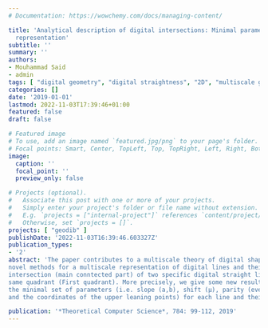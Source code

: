 ```yaml
---
# Documentation: https://wowchemy.com/docs/managing-content/

title: 'Analytical description of digital intersections: Minimal parameters and multiscale
  representation'
subtitle: ''
summary: ''
authors:
- Mouhammad Said
- admin
tags: [ "digital geometry", "digital straightness", "2D", "multiscale geometry", "Stern-Brocot tree", "digital straight segment recognition" ]
categories: []
date: '2019-01-01'
lastmod: 2022-11-03T17:39:46+01:00
featured: false
draft: false

# Featured image
# To use, add an image named `featured.jpg/png` to your page's folder.
# Focal points: Smart, Center, TopLeft, Top, TopRight, Left, Right, BottomLeft, Bottom, BottomRight.
image:
  caption: ''
  focal_point: ''
  preview_only: false

# Projects (optional).
#   Associate this post with one or more of your projects.
#   Simply enter your project's folder or file name without extension.
#   E.g. `projects = ["internal-project"]` references `content/project/deep-learning/index.md`.
#   Otherwise, set `projects = []`.
projects: [ "geodib" ]
publishDate: '2022-11-03T16:39:46.603327Z'
publication_types:
- '2'
abstract: 'The paper contributes to a multiscale theory of digital shapes by presenting
novel methods for a multiscale representation of digital lines and their intersections according to the Stern-Brocot tree. We give a new definition of the
intersection (main conntected part) of two specific digital straight lines on the
same quadrant (First quadrant). More precisely, we give some new results about
the minimal set of parameters (i.e. slope (a,b), shift (µ), parity (even or odd),
and the coordinates of the upper leaning points) for each line and their intersections.'

publication: '*Theoretical Computer Science*, 784: 99-112, 2019'
---
```

